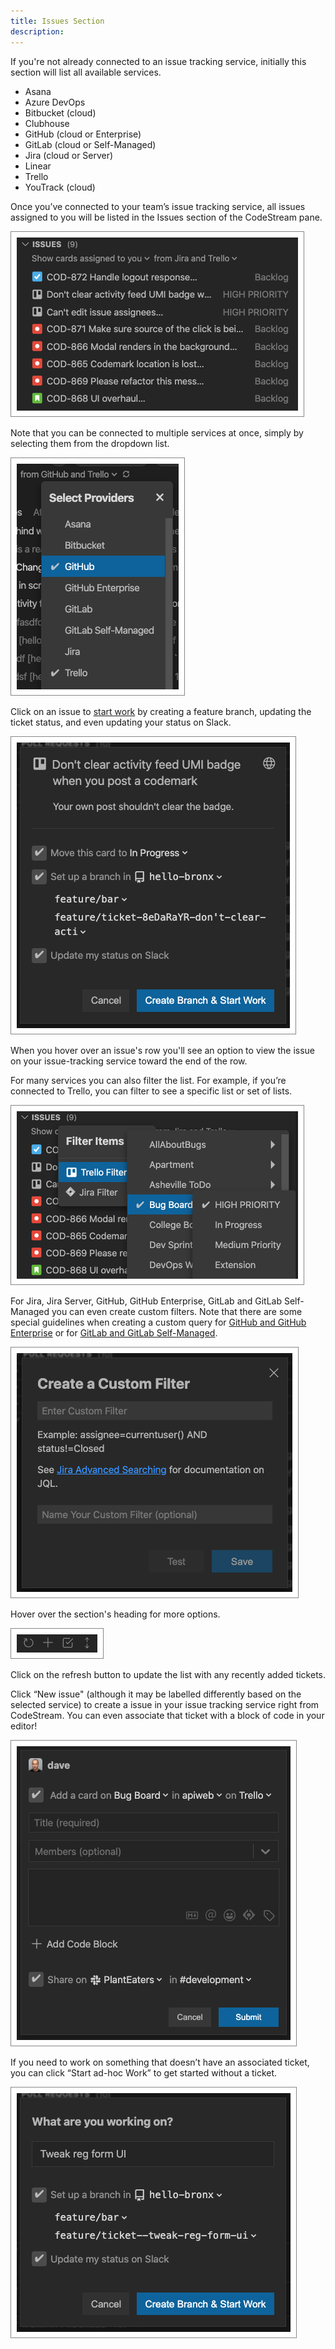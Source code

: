 ```yaml
---
title: Issues Section
description: 
---
```


If you're not already connected to an issue tracking service, initially this
section will list all available services.

* Asana
* Azure DevOps
* Bitbucket (cloud)
* Clubhouse
* GitHub (cloud or Enterprise)
* GitLab (cloud or Self-Managed)
* Jira (cloud or Server)
* Linear
* Trello
* YouTrack (cloud)

Once you’ve connected to your team’s issue tracking service, all issues assigned
to you will be listed in the Issues section of the CodeStream pane.

![Issues Section](../assets/images/IssuesSection.png)

Note that you can be connected to multiple services at once, simply by selecting
them from the dropdown list.

![Select Providers](../assets/images/Tasks-MultipleProviders.png)

Click on an issue to [start work](../workflow/start-work) by creating a feature
branch, updating the ticket status, and even updating your status on Slack.

![Start Work](../assets/images/IssuesStartWork.png)

When you hover over an issue's row you'll see an option to view the issue on
your issue-tracking service toward the end of the row. 

For many services you can also filter the list. For example, if you’re connected
to Trello, you can filter to see a specific list or set of lists. 

![Filter Issues](../assets/images/IssuesFilter.png)

For Jira, Jira Server, GitHub, GitHub Enterprise, GitLab and GitLab Self-Managed
you can even create custom filters. Note that there are some special guidelines
when creating a custom query for [GitHub and GitHub
Enterprise](../workflow/pull-requests) or for [GitLab and GitLab
Self-Managed](../workflow/pull-requests).

![Customer Filter](../assets/images/IssuesCustomFilter.png)

Hover over the section's heading for more options.

![Issues Header](../assets/images/IssuesSectionHeader.png)

Click on the refresh button to update the list with any recently added tickets.

Click “New issue" (although it may be labelled differently based on the selected
service) to create a issue in your issue tracking service right from CodeStream.
You can even associate that ticket with a block of code in your editor!

![New Card](../assets/images/IssuesNewTrello.png)

If you need to work on something that doesn’t have an associated ticket, you can
click “Start ad-hoc Work” to get started without a ticket.

![Ad-hoc Work](../assets/images/IssuesStartAdHoc.png)

